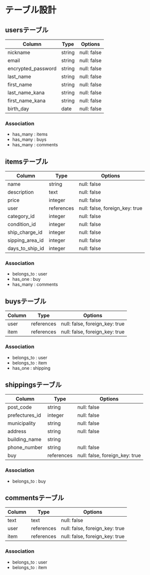 # テーブル設計

## usersテーブル

|   Column           |  Type      |   Options   |
| ------------------ | ---------- | ----------- |
| nickname           | string     | null: false |
| email              | string     | null: false |
| encrypted_password | string     | null: false |
| last_name          | string     | null: false |
| first_name         | string     | null: false |
| last_name_kana     | string     | null: false |
| first_name_kana    | string     | null: false |
| birth_day          | date       | null: false |

### Association

- has_many : items
- has_many : buys
- has_many : comments

## itemsテーブル

|   Column         |  Type      |   Options                      |
| ---------------- | ---------  | ------------------------------ |
| name             | string     | null: false                    |
| description      | text       | null: false                    |
| price            | integer    | null: false                    |
| user             | references | null: false, foreign_key: true |
| category_id      | integer    | null: false                    |
| condition_id     | integer    | null: false                    |
| ship_charge_id   | integer    | null: false                    |
| sipping_area_id  | integer    | null: false                    |
| days_to_ship_id  | integer    | null: false                    |

### Association

- belongs_to : user
- has_one : buy
- has_many : comments

## buysテーブル

|   Column   |  Type      |   Options                      |
| ---------- | ---------- | ------------------------------ |
| user       | references | null: false, foreign_key: true |
| item       | references | null: false, foreign_key: true |

### Association

- belongs_to : user
- belongs_to : item
- has_one : shipping

## shippingsテーブル

|   Column         |  Type      |   Options                      |
| ---------------- | ---------  | ------------------------------ |
| post_code        | string     | null: false                    |
| prefectures_id   | integer    | null: false                    |
| municipality     | string     | null: false                    |
| address          | string     | null: false                    |
| building_name    | string     |                                |
| phone_number     | string     | null: false                    |
| buy              | references | null: false, foreign_key: true |

### Association

- belongs_to : buy

## commentsテーブル

|   Column  |  Type      |   Options                      |
| --------- | ---------  | ------------------------------ |
| text      | text       | null: false                    |
| user      | references | null: false, foreign_key: true |
| item      | references | null: false, foreign_key: true |

### Association

- belongs_to : user
- belongs_to : item
